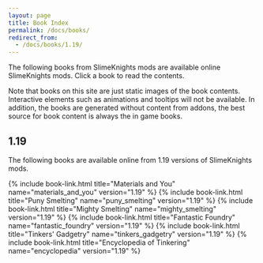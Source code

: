 ```yaml
---
layout: page
title: Book Index
permalink: /docs/books/
redirect_from:
  - /docs/books/1.19/
---
```

The following books from SlimeKnights mods are available online SlimeKnights mods. Click a book to read the contents.

Note that books on this site are just static images of the book contents. Interactive elements such as animations and tooltips will not be available. In addition, the books are generated without content from addons, the best source for book content is always the in game books.

## 1.19

The following books are available online from 1.19 versions of SlimeKnights mods.

<div class="uk-child-width-1-2 uk-child-width-1-6@s uk-grid-small" uk-grid>
    {% include book-link.html title="Materials and You"         name="materials_and_you" version="1.19" %}
    {% include book-link.html title="Puny Smelting"             name="puny_smelting"     version="1.19" %}
    {% include book-link.html title="Mighty Smelting"           name="mighty_smelting"   version="1.19" %}
    {% include book-link.html title="Fantastic Foundry"         name="fantastic_foundry" version="1.19" %}
    {% include book-link.html title="Tinkers' Gadgetry"         name="tinkers_gadgetry"  version="1.19" %}
    {% include book-link.html title="Encyclopedia of Tinkering" name="encyclopedia"      version="1.19" %}
</div>

